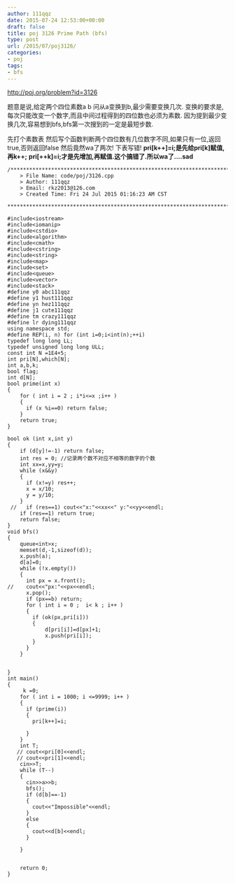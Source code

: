 ```yaml
---
author: 111qqz
date: 2015-07-24 12:53:00+00:00
draft: false
title: poj 3126 Prime Path (bfs)
type: post
url: /2015/07/poj3126/
categories:
- poj
tags:
- bfs
---
```


http://poj.org/problem?id=3126



题意是说,给定两个四位素数a b 问从a变换到b,最少需要变换几次.
变换的要求是,每次只能改变一个数字,而且中间过程得到的四位数也必须为素数.
因为提到最少变换几次,容易想到bfs,bfs第一次搜到的一定是最短步数.


先打个素数表
然后写个函数判断两个四位数有几位数字不同,如果只有一位,返回true,否则返回false
然后竟然wa了两次!
下表写错!
**pri[k++]=i;是先给pri[k]赋值,再k++;**
**pri[++k]=i;才是先增加,再赋值.这个搞错了.所以wa了....sad**
 

    
    /*************************************************************************
        > File Name: code/poj/3126.cpp
        > Author: 111qqz
        > Email: rkz2013@126.com 
        > Created Time: Fri 24 Jul 2015 01:16:23 AM CST
     ************************************************************************/
    
    #include<iostream>
    #include<iomanip>
    #include<cstdio>
    #include<algorithm>
    #include<cmath>
    #include<cstring>
    #include<string>
    #include<map>
    #include<set>
    #include<queue>
    #include<vector>
    #include<stack>
    #define y0 abc111qqz
    #define y1 hust111qqz
    #define yn hez111qqz
    #define j1 cute111qqz
    #define tm crazy111qqz
    #define lr dying111qqz
    using namespace std;
    #define REP(i, n) for (int i=0;i<int(n);++i)  
    typedef long long LL;
    typedef unsigned long long ULL;
    const int N =1E4+5;
    int pri[N],which[N];
    int a,b,k;
    bool flag;
    int d[N];
    bool prime(int x)
    {
        for ( int i = 2 ; i*i<=x ;i++ )
        {
    	  if (x %i==0) return false;
        }
        return true;
    }
    
    bool ok (int x,int y)
    {
        if (d[y]!=-1) return false;
        int res = 0; //记录两个数不对应不相等的数字的个数
        int xx=x,yy=y;
        while (x&&y)
        {
    	  if (x!=y) res++;
    	  x = x/10;
    	  y = y/10;
        }
     //   if (res==1) cout<<"x:"<<xx<<" y:"<<yy<<endl;
        if (res==1) return true;
        return false;
    }
    void bfs()
    {
        queue<int>x;
        memset(d,-1,sizeof(d));
        x.push(a);
        d[a]=0;
        while (!x.empty())
        {
    	  int px = x.front();
    //	  cout<<"px:"<<px<<endl;
    	  x.pop();
    	  if (px==b) return;
    	  for ( int i = 0 ;  i< k ; i++ )
    	  {
    		if (ok(px,pri[i]))
    		{
    		    d[pri[i]]=d[px]+1;
    		    x.push(pri[i]);
    		}
    	  }
        }
    
    
    }
    int main()
    {
         k =0;
        for ( int i = 1000; i <=9999; i++ )
        {
    	  if (prime(i))
    	  {
    		pri[k++]=i;
    	  
    	  }
        }
        int T;
       // cout<<pri[0]<<endl;
       // cout<<pri[1]<<endl;
        cin>>T;
        while (T--)
        {
    	  cin>>a>>b;
    	  bfs();
    	  if (d[b]==-1)
    	  {
    		cout<<"Impossible"<<endl;
    	  }
    	  else
    	  {
    		cout<<d[b]<<endl;
    	  }
    
        }
    
      
    	return 0;
    }
    
